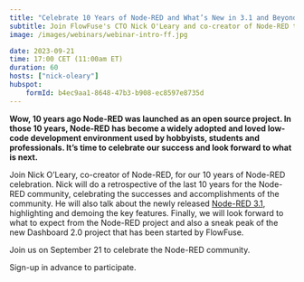 ```yaml
---
title: "Celebrate 10 Years of Node-RED and What’s New in 3.1 and Beyond"
subtitle: Join FlowFuse's CTO Nick O'Leary and co-creator of Node-RED to learn about what's new in the new release of Node-RED and what is next for the community.
image: /images/webinars/webinar-intro-ff.jpg

date: 2023-09-21
time: 17:00 CET (11:00am ET) 
duration: 60
hosts: ["nick-oleary"]
hubspot:
    formId: b4ec9aa1-8648-47b3-b908-ec8597e8735d
---
```


**Wow, 10 years ago Node-RED was launched as an open source project. In those 10 years, Node-RED has become a widely adopted and loved low-code development environment used by hobbyists, students and professionals. It’s time to celebrate our success and look forward to what is next.**

<!--more-->

Join Nick O’Leary, co-creator of Node-RED, for our 10 years of Node-RED celebration. Nick will do a retrospective of the last 10 years for the Node-RED community, celebrating the successes and accomplishments of the community. He will also talk about the newly released  [Node-RED 3.1](https://nodered.org/blog/2023/09/06/version-3-1-released), highlighting and demoing the key features. Finally, we will look forward to what to expect from the Node-RED project and also a sneak peak of the new Dashboard 2.0 project that has been started by FlowFuse.

Join us on September 21 to celebrate the Node-RED community.  

Sign-up in advance to participate.

